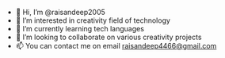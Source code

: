 - 👋 Hi, I’m @raisandeep2005
- 👀 I’m interested in creativity field of technology
- 🌱 I’m currently learning tech languages
- 💞️ I’m looking to collaborate on various creativity projects
- 📫 You can contact me on email raisandeep4466@gmail.com 

<!---
raisandeep2005/raisandeep2005 is a ✨ special ✨ repository because its `README.md` (this file) appears on your GitHub profile.
You can click the Preview link to take a look at your changes.
--->
